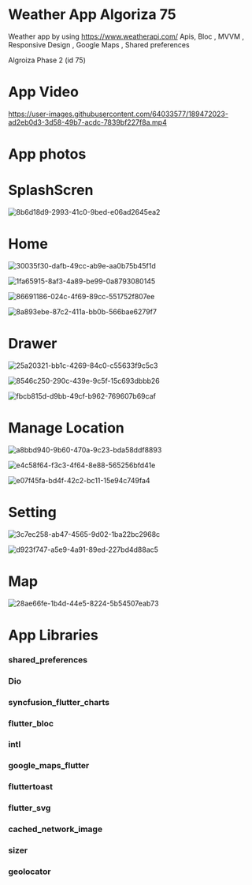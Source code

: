 # Weather App Algoriza 75
Weather app by using  https://www.weatherapi.com/ Apis, Bloc , MVVM , Responsive Design , Google Maps , Shared preferences

Algroiza Phase 2 (id 75)
# App Video

https://user-images.githubusercontent.com/64033577/189472023-ad2eb0d3-3d58-49b7-acdc-7839bf227f8a.mp4

# App photos 
# SplashScren
 ![8b6d18d9-2993-41c0-9bed-e06ad2645ea2](https://user-images.githubusercontent.com/64033577/189472223-eddf9b39-5b27-4d68-ab62-e23dc89d2513.jpg)

# Home
![30035f30-dafb-49cc-ab9e-aa0b75b45f1d](https://user-images.githubusercontent.com/64033577/189472258-fe295396-f1c2-4cdb-8aa0-424d9503127d.jpg)

![1fa65915-8af3-4a89-be99-0a8793080145](https://user-images.githubusercontent.com/64033577/189472207-1e69ddc0-5484-45fc-bd11-3be2261411b0.jpg)

![86691186-024c-4f69-89cc-551752f807ee](https://user-images.githubusercontent.com/64033577/189472271-ecfd6a13-ed36-43f5-83de-11e4e9f496c8.jpg)

![8a893ebe-87c2-411a-bb0b-566bae6279f7](https://user-images.githubusercontent.com/64033577/189472217-bca18f78-a63f-4cbb-8c40-755d07fe1ea4.jpg)



# Drawer

![25a20321-bb1c-4269-84c0-c55633f9c5c3](https://user-images.githubusercontent.com/64033577/189472307-c3bd6c6e-97a9-48a6-8f23-f0f54dc5a865.jpg)

![8546c250-290c-439e-9c5f-15c693dbbb26](https://user-images.githubusercontent.com/64033577/189472315-fabc13ea-e345-491e-8e28-2c4e69d8b61b.jpg)

![fbcb815d-d9bb-49cf-b962-769607b69caf](https://user-images.githubusercontent.com/64033577/189472332-f9b21992-9171-48da-999f-c24d51d6e731.jpg)

# Manage Location

![a8bbd940-9b60-470a-9c23-bda58ddf8893](https://user-images.githubusercontent.com/64033577/189472361-d6068517-5e2d-4d04-833d-a08b4ec969ac.jpg)

![e4c58f64-f3c3-4f64-8e88-565256bfd41e](https://user-images.githubusercontent.com/64033577/189472364-7939a0a7-50ae-411f-b87f-dea32141b72d.jpg)

![e07f45fa-bd4f-42c2-bc11-15e94c749fa4](https://user-images.githubusercontent.com/64033577/189472369-633e7c4a-1ca9-4ef7-b51a-439977357f5c.jpg)


# Setting

![3c7ec258-ab47-4565-9d02-1ba22bc2968c](https://user-images.githubusercontent.com/64033577/189472288-af318cf1-ecc9-4e96-8e6d-03ac97b47a95.jpg)

![d923f747-a5e9-4a91-89ed-227bd4d88ac5](https://user-images.githubusercontent.com/64033577/189472296-1491241f-d4b2-441f-b9cb-274d79470f13.jpg)

# Map

![28ae66fe-1b4d-44e5-8224-5b54507eab73](https://user-images.githubusercontent.com/64033577/189472393-d3b0a7ba-cbcb-4869-a29c-835d138ac6d1.jpg)


# App Libraries
### shared_preferences 
### Dio 
### syncfusion_flutter_charts 
### flutter_bloc 
### intl 
### google_maps_flutter 
### fluttertoast
### flutter_svg
### cached_network_image
### sizer
### geolocator



